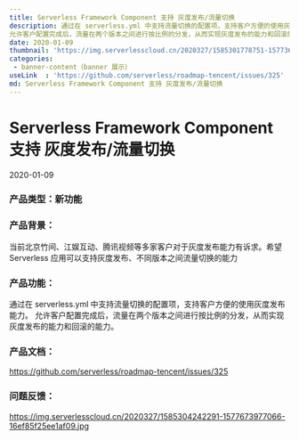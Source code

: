 ```yaml
---
title: Serverless Framework Component 支持 灰度发布/流量切换
description: 通过在 serverless.yml 中支持流量切换的配置项，支持客户方便的使用灰度发布能力。
允许客户配置完成后，流量在两个版本之间进行按比例的分发，从而实现灰度发布的能力和回滚的能力。
date: 2020-01-09
thumbnail: 'https://img.serverlesscloud.cn/2020327/1585301778751-1577362754931-egg.png'
categories:
 - banner-content（banner 展示）  
useLink  : 'https://github.com/serverless/roadmap-tencent/issues/325'
md: Serverless Framework Component 支持 灰度发布/流量切换
---
```

# Serverless Framework Component 支持 灰度发布/流量切换
2020-01-09

### 产品类型：新功能

### 产品背景：
当前北京竹间、江娱互动、腾讯视频等多家客户对于灰度发布能力有诉求。希望 Serverless 应用可以支持灰度发布、不同版本之间流量切换的能力

### 产品功能：
通过在 serverless.yml 中支持流量切换的配置项，支持客户方便的使用灰度发布能力。
允许客户配置完成后，流量在两个版本之间进行按比例的分发，从而实现灰度发布的能力和回滚的能力。

### 产品文档：
https://github.com/serverless/roadmap-tencent/issues/325

### 问题反馈：
https://img.serverlesscloud.cn/2020327/1585304242291-1577673977066-16ef85f25ee1af09.jpg

